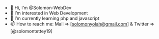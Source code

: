 - 👋 Hi, I’m @Solomon-WebDev
- 👀 I’m interested in Web Development
- 🌱 I’m currently learning php and javascript
- 📫 How to reach me: Mail => [solomonyolah@gmail.com] & Twitter => [@solomontettey19]

<!---
Solomon-WebDev/Solomon-WebDev is a ✨ special ✨ repository because its `README.md` (this file) appears on your GitHub profile.
You can click the Preview link to take a look at your changes.
--->

